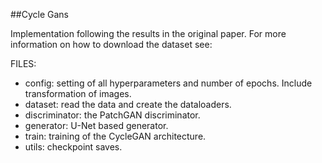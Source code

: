 ##Cycle Gans

Implementation following the results in the original paper. For more information on how to download the dataset see:


FILES: 

- config: setting of all hyperparameters and number of epochs. Include transformation of images. 
- dataset: read the data and create the dataloaders.
- discriminator: the PatchGAN discriminator.
- generator: U-Net based generator.
- train: training of the CycleGAN architecture.
- utils: checkpoint saves.  
